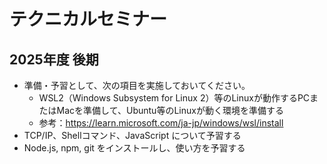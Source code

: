 # テクニカルセミナー

## 2025年度 後期

- 準備・予習として、次の項目を実施しておいてください。
    - WSL2（Windows Subsystem for Linux 2）等のLinuxが動作するPCまたはMacを準備して、Ubuntu等のLinuxが動く環境を準備する
    - 参考：https://learn.microsoft.com/ja-jp/windows/wsl/install
- TCP/IP、Shellコマンド、JavaScript について予習する
- Node.js, npm, git をインストールし、使い方を予習する